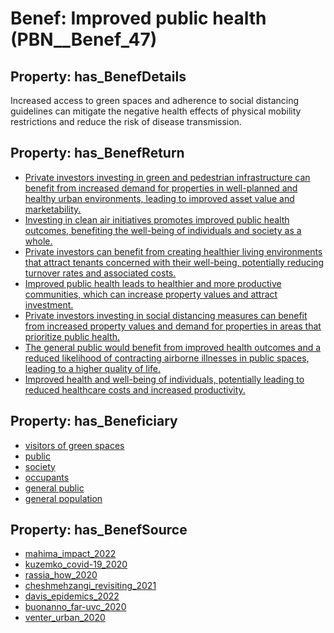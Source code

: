 # Benef: __Improved public health__ (PBN__Benef_47)

## Property: has_BenefDetails

Increased access to green spaces and adherence to social distancing guidelines can mitigate the negative health effects of physical mobility restrictions and reduce the risk of disease transmission.

## Property: has_BenefReturn

* [Private investors investing in green and pedestrian infrastructure can benefit from increased demand for properties in well-planned and healthy urban environments, leading to improved asset value and marketability.](../BenefReturn/PBN__BenefReturn_47)
* [Investing in clean air initiatives promotes improved public health outcomes, benefiting the well-being of individuals and society as a whole.](../BenefReturn/PBN__BenefReturn_70)
* [Private investors can benefit from creating healthier living environments that attract tenants concerned with their well-being, potentially reducing turnover rates and associated costs.](../BenefReturn/PBN__BenefReturn_158)
* [Improved public health leads to healthier and more productive communities, which can increase property values and attract investment.](../BenefReturn/PBN__BenefReturn_312)
* [Private investors investing in social distancing measures can benefit from increased property values and demand for properties in areas that prioritize public health.](../BenefReturn/PBN__BenefReturn_831)
* [The general public would benefit from improved health outcomes and a reduced likelihood of contracting airborne illnesses in public spaces, leading to a higher quality of life.](../BenefReturn/PBN__BenefReturn_984)
* [Improved health and well-being of individuals, potentially leading to reduced healthcare costs and increased productivity.](../BenefReturn/PBN__BenefReturn_1369)

## Property: has_Beneficiary

* [visitors of green spaces](../Stakeholder/PBN__Stakeholder_41)
* [public](../Stakeholder/PBN__Stakeholder_52)
* [society](../Stakeholder/PBN__Stakeholder_53)
* [occupants](../Stakeholder/PBN__Stakeholder_92)
* [general public](../Stakeholder/PBN__Stakeholder_29)
* [general population](../Stakeholder/PBN__Stakeholder_9)

## Property: has_BenefSource

* [mahima_impact_2022](../Article/PBN__Article_10)
* [kuzemko_covid-19_2020](../Article/PBN__Article_14)
* [rassia_how_2020](../Article/PBN__Article_34)
* [cheshmehzangi_revisiting_2021](../Article/PBN__Article_59)
* [davis_epidemics_2022](../Article/PBN__Article_152)
* [buonanno_far-uvc_2020](../Article/PBN__Article_182)
* [venter_urban_2020](../Article/PBN__Article_256)

